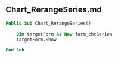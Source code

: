 ## Chart_RerangeSeries.md

```vb
Public Sub Chart_RerangeSeries()

    Dim targetForm As New form_chtSeries
    targetForm.Show

End Sub
```